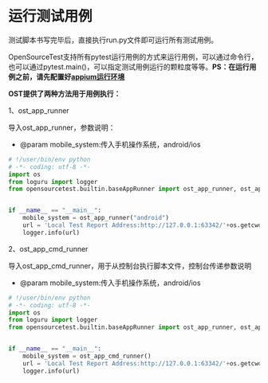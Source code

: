 # 运行测试用例

测试脚本书写完毕后，直接执行run.py文件即可运行所有测试用例。

OpenSourceTest支持所有pytest运行用例的方式来运行用例，可以通过命令行，也可以通过pytest.main()，可以指定测试用例运行的颗粒度等等。**PS：在运行用例之前，请先配置好[appium运行环境](`https://download.csdn.net/download/qq_39214101/12721006`)**

**OST提供了两种方法用于用例执行：**

1、ost_app_runner

导入ost_app_runner，参数说明：

-  @param mobile_system:传入手机操作系统，android/ios

~~~python
# !/user/bin/env python
# -*- coding: utf-8 -*-
import os
from loguru import logger
from opensourcetest.builtin.baseAppRunner import ost_app_runner, ost_app_cmd_runner


if __name__ == "__main__":
    mobile_system = ost_app_runner("android")
    url = 'Local Test Report Address:http://127.0.0.1:63342/'+os.getcwd().split("\\")[-1]+f'/Report/{mobile_system.replace(" ", "_")}/allure-report/index.html '
    logger.info(url)
~~~

2、ost_app_cmd_runner

导入ost_app_cmd_runner，用于从控制台执行脚本文件，控制台传递参数说明

-  @param mobile_system:传入手机操作系统，android/ios

~~~python
# !/user/bin/env python
# -*- coding: utf-8 -*-
import os
from loguru import logger
from opensourcetest.builtin.baseAppRunner import ost_app_runner, ost_app_cmd_runner


if __name__ == "__main__":
    mobile_system = ost_app_cmd_runner()
    url = 'Local Test Report Address:http://127.0.0.1:63342/'+os.getcwd().split("\\")[-1]+f'/Report/{mobile_system.replace(" ", "_")}/allure-report/index.html '
    logger.info(url)
~~~

